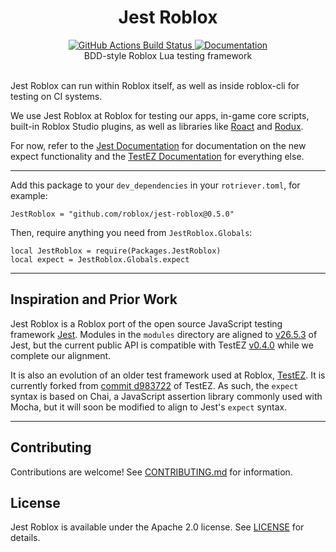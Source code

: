 <h1 align="center">Jest Roblox</h1>
<div align="center">
	<a href="https://github.com/Roblox/jest-roblox/actions?query=workflow%3ACI">
		<img src="https://github.com/Roblox/jest-roblox/workflows/CI/badge.svg" alt="GitHub Actions Build Status" />
	</a>
	<a href="https://roblox.github.io/testez">
			<img src="https://img.shields.io/badge/docs-website-green.svg" alt="Documentation" />
	</a>
</div>

<div align="center">
	BDD-style Roblox Lua testing framework
</div>

<div>&nbsp;</div>

Jest Roblox can run within Roblox itself, as well as inside roblox-cli for testing on CI systems.

We use Jest Roblox at Roblox for testing our apps, in-game core scripts, built-in Roblox Studio plugins, as well as libraries like [Roact](https://github.com/Roblox/roact) and [Rodux](https://github.com/Roblox/rodux).

For now, refer to the [Jest Documentation](https://jestjs.io/docs/en/26.5/getting-started.html) for documentation on the new expect functionality and the [TestEZ Documentation](https://roblox.github.io/testez) for everything else.

---

Add this package to your `dev_dependencies` in your `rotriever.toml`, for example:
```
JestRoblox = "github.com/roblox/jest-roblox@0.5.0"
```

Then, require anything you need from `JestRoblox.Globals`:
```
local JestRoblox = require(Packages.JestRoblox)
local expect = JestRoblox.Globals.expect
```

---

## Inspiration and Prior Work
Jest Roblox is a Roblox port of the open source JavaScript testing framework [Jest](https://github.com/facebook/jest). Modules in the `modules` directory are  aligned to [v26.5.3](https://github.com/facebook/jest/tree/v26.5.3) of Jest, but the current public API is compatible with TestEZ [v0.4.0](https://github.com/Roblox/testez/tree/v0.4.0) while we complete our alignment.

It is also an evolution of an older test framework used at Roblox, [TestEZ](https://github.com/Roblox/TestEZ). It is currently forked from [commit d983722](https://github.com/Roblox/testez/tree/d983722fb085141db3a7e80a37b30b03a69e6e55) of TestEZ. As such, the `expect` syntax is based on Chai, a JavaScript assertion library commonly used with Mocha, but it will soon be modified to align to Jest's `expect` syntax.

---

## Contributing
Contributions are welcome! See [CONTRIBUTING.md](CONTRIBUTING.md) for information.

## License
Jest Roblox is available under the Apache 2.0 license. See [LICENSE](LICENSE) for details.
